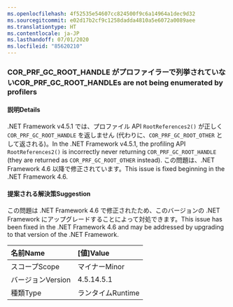 ```yaml
---
ms.openlocfilehash: 4f52535e54607cc824500f9c6a14964a1dec9d32
ms.sourcegitcommit: e02d17b2cf9c1258dadda4810a5e6072a0089aee
ms.translationtype: HT
ms.contentlocale: ja-JP
ms.lasthandoff: 07/01/2020
ms.locfileid: "85620210"
---
```

### <a name="cor_prf_gc_root_handles-are-not-being-enumerated-by-profilers"></a><span data-ttu-id="37ca9-101">COR_PRF_GC_ROOT_HANDLE がプロファイラーで列挙されていない</span><span class="sxs-lookup"><span data-stu-id="37ca9-101">COR_PRF_GC_ROOT_HANDLEs are not being enumerated by profilers</span></span>

#### <a name="details"></a><span data-ttu-id="37ca9-102">説明</span><span class="sxs-lookup"><span data-stu-id="37ca9-102">Details</span></span>

<span data-ttu-id="37ca9-103">.NET Framework v4.5.1 では、プロファイル API <code>RootReferences2()</code> が正しく <code>COR_PRF_GC_ROOT_HANDLE</code> を返しません (代わりに、<code>COR_PRF_GC_ROOT_OTHER</code> として返される)。</span><span class="sxs-lookup"><span data-stu-id="37ca9-103">In the .NET Framework v4.5.1, the profiling API <code>RootReferences2()</code> is incorrectly never returning <code>COR_PRF_GC_ROOT_HANDLE</code> (they are returned as <code>COR_PRF_GC_ROOT_OTHER</code> instead).</span></span> <span data-ttu-id="37ca9-104">この問題は、.NET Framework 4.6 以降で修正されています。</span><span class="sxs-lookup"><span data-stu-id="37ca9-104">This issue is fixed beginning in the .NET Framework 4.6.</span></span>

#### <a name="suggestion"></a><span data-ttu-id="37ca9-105">提案される解決策</span><span class="sxs-lookup"><span data-stu-id="37ca9-105">Suggestion</span></span>

<span data-ttu-id="37ca9-106">この問題は .NET Framework 4.6 で修正されたため、このバージョンの .NET Framework にアップグレードすることによって対処できます。</span><span class="sxs-lookup"><span data-stu-id="37ca9-106">This issue has been fixed in the .NET Framework 4.6 and may be addressed by upgrading to that version of the .NET Framework.</span></span>

| <span data-ttu-id="37ca9-107">名前</span><span class="sxs-lookup"><span data-stu-id="37ca9-107">Name</span></span>    | <span data-ttu-id="37ca9-108">[値]</span><span class="sxs-lookup"><span data-stu-id="37ca9-108">Value</span></span>       |
|:--------|:------------|
| <span data-ttu-id="37ca9-109">スコープ</span><span class="sxs-lookup"><span data-stu-id="37ca9-109">Scope</span></span>   |<span data-ttu-id="37ca9-110">マイナー</span><span class="sxs-lookup"><span data-stu-id="37ca9-110">Minor</span></span>|
|<span data-ttu-id="37ca9-111">バージョン</span><span class="sxs-lookup"><span data-stu-id="37ca9-111">Version</span></span>|<span data-ttu-id="37ca9-112">4.5.1</span><span class="sxs-lookup"><span data-stu-id="37ca9-112">4.5.1</span></span>|
|<span data-ttu-id="37ca9-113">種類</span><span class="sxs-lookup"><span data-stu-id="37ca9-113">Type</span></span>|<span data-ttu-id="37ca9-114">ランタイム</span><span class="sxs-lookup"><span data-stu-id="37ca9-114">Runtime</span></span>|
